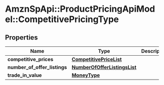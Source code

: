 # AmznSpApi::ProductPricingApiModel::CompetitivePricingType

## Properties
Name | Type | Description | Notes
------------ | ------------- | ------------- | -------------
**competitive_prices** | [**CompetitivePriceList**](CompetitivePriceList.md) |  | 
**number_of_offer_listings** | [**NumberOfOfferListingsList**](NumberOfOfferListingsList.md) |  | 
**trade_in_value** | [**MoneyType**](MoneyType.md) |  | [optional] 

